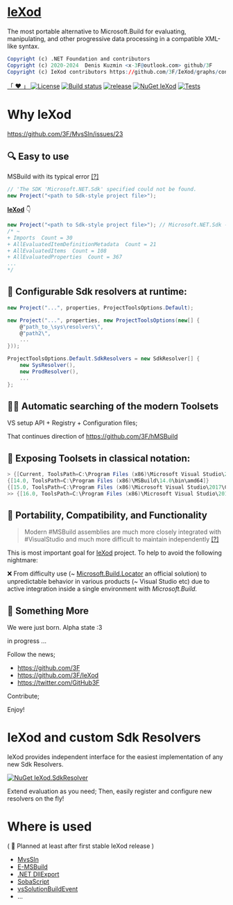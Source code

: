 # [IeXod](https://github.com/3F/IeXod)

The most portable alternative to Microsoft.Build for evaluating, manipulating, and other progressive data processing in a compatible XML-like syntax.

```r
Copyright (c) .NET Foundation and contributors
Copyright (c) 2020-2024  Denis Kuzmin <x-3F@outlook.com> github/3F
Copyright (c) IeXod contributors https://github.com/3F/IeXod/graphs/contributors
```

[ 「 ❤ 」 ](https://3F.github.io/fund) [![License](https://img.shields.io/badge/License-MIT-74A5C2.svg)](https://github.com/3F/IeXod/blob/master/LICENSE)
[![Build status](https://ci.appveyor.com/api/projects/status/mclqcptonbch6jjv/branch/master?svg=true)](https://ci.appveyor.com/project/3Fs/iexod/branch/master)
[![release](https://img.shields.io/github/v/release/3F/IeXod?include_prereleases&sort=semver)](https://github.com/3F/IeXod/releases/latest)
[![NuGet IeXod](https://img.shields.io/nuget/v/IeXod.svg)](https://www.nuget.org/packages/IeXod/)
[![Tests](https://img.shields.io/appveyor/tests/3Fs/iexod/master.svg)](https://ci.appveyor.com/project/3Fs/iexod/build/tests)


# Why IeXod

https://github.com/3F/MvsSln/issues/23

## 🔍 Easy to use

MSBuild with its typical error [[?]](https://github.com/3F/MvsSln/wiki/Advanced-Features#about--possible--problems)

```csharp
// 'The SDK 'Microsoft.NET.Sdk' specified could not be found.
new Project("<path to Sdk-style project file>");
```

**[IeXod](https://github.com/3F/IeXod)** 👇

```csharp
new Project("<path to Sdk-style project file>"); // Microsoft.NET.Sdk -> 
/* ~
+ Imports  Count = 30
+ AllEvaluatedItemDefinitionMetadata  Count = 21
+ AllEvaluatedItems  Count = 108
+ AllEvaluatedProperties  Count = 367
...
*/
```

## 🔧 Configurable Sdk resolvers at runtime:

```csharp
new Project("...", properties, ProjectToolsOptions.Default);

new Project("...", properties, new ProjectToolsOptions(new[] { 
    @"path_to_\sys\resolvers\", 
    @"path2\",
    ...
}));

ProjectToolsOptions.Default.SdkResolvers = new SdkResolver[] { 
    new SysResolver(), 
    new ProdResolver(),
    ...
};
```

## 🧦🎯 Automatic searching of the modern Toolsets

VS setup API + Registry + Configuration files;

That continues direction of https://github.com/3F/hMSBuild

## 🔨 Exposing Toolsets in classical notation:

```csharp
> {[Current, ToolsPath=C:\Program Files (x86)\Microsoft Visual Studio\2019\Community\MSBuild\Current\Bin\amd64]}
{[14.0, ToolsPath=C:\Program Files (x86)\MSBuild\14.0\bin\amd64]}
{[15.0, ToolsPath=C:\Program Files (x86)\Microsoft Visual Studio\2017\Community\MSBuild\15.0\Bin\amd64]}
>> {[16.0, ToolsPath=C:\Program Files (x86)\Microsoft Visual Studio\2019\Community\MSBuild\Current\Bin\amd64]}
```

## 🧰 Portability, Compatibility, and Functionality

> Modern #MSBuild assemblies are much more closely integrated with #VisualStudio and much more difficult to maintain independently [[?]](https://twitter.com/GitHub3F/status/1184170248532119552)

This is most important goal for [IeXod](https://github.com/3F/IeXod) project. To help to avoid the following nightmare: 

❌ From difficulty use (\~ [Microsoft.Build.Locator](https://www.nuget.org/packages/Microsoft.Build.Locator/) an official solution) to unpredictable behavior in various products (\~ Visual Studio etc) due to active integration inside a single environment with *Microsoft.Build.*

## 🎈 Something More

We were just born. Alpha state :3

in progress ...

Follow the news;

* https://github.com/3F
* https://github.com/3F/IeXod
* https://twitter.com/GitHub3F

Contribute;

Enjoy!

# IeXod and custom Sdk Resolvers

IeXod provides independent interface for the easiest implementation of any new Sdk Resolvers.

[![NuGet IeXod.SdkResolver](https://img.shields.io/nuget/v/IeXod.SdkResolver.svg)](https://www.nuget.org/packages/IeXod.SdkResolver/)

Extend evaluation as you need; Then, easily register and configure new resolvers on the fly!

# Where is used

( 📅 Planned at least after first stable IeXod release )

* [MvsSln](https://github.com/3F/MvsSln)
* [E-MSBuild](https://github.com/3F/E-MSBuild)
* [.NET DllExport](https://github.com/3F/DllExport)
* [SobaScript](https://github.com/3F/SobaScript)
* [vsSolutionBuildEvent](https://github.com/3F/vsSolutionBuildEvent)
* ...